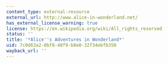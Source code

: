 ```yaml
---
content_type: external-resource
external_url: http://www.alice-in-wonderland.net/
has_external_license_warning: true
license: https://en.wikipedia.org/wiki/All_rights_reserved
status: ''
title: '*Alice''s Adventures in Wonderland*'
uid: 7c0d63a2-0bf8-48f9-b8e0-32f34ebfb350
wayback_url: ''
---
```

